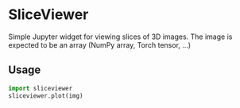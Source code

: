 # SliceViewer
Simple Jupyter widget for viewing slices of 3D images. The image is expected to be an array (NumPy array, Torch tensor, ...)
## Usage
```python
import sliceviewer
sliceviewer.plot(img)
```
